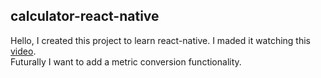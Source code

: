 ## calculator-react-native

Hello, I created this project to learn react-native. I maded it watching this <a href="https://www.youtube.com/watch?v=0rPgfE7HyiM&ab_channel=ClewertonRoque">video</a>.<br>
Futurally I want to add a metric conversion functionality.